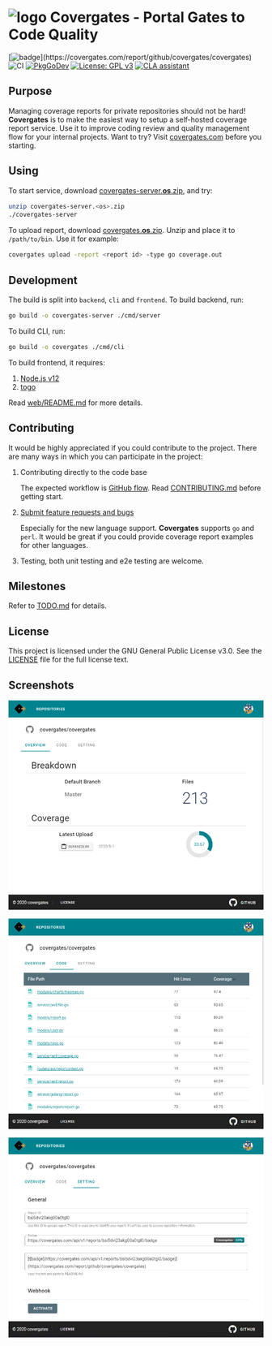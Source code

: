 <h1> <img src="https://covergates.com/logo.png" alt="logo" width="48" height=48> Covergates - Portal Gates to Code Quality</h1>

[![badge](https://covergates.com/api/v1/reports/bsi5dvi23akg00a0tgl0/badge?)](https://covergates.com/report/github/covergates/covergates)
![CI](https://github.com/covergates/covergates/workflows/CI/badge.svg)
[![PkgGoDev](https://pkg.go.dev/badge/github.com/covergates/covergates)](https://pkg.go.dev/github.com/covergates/covergates)
[![License: GPL v3](https://img.shields.io/badge/License-GPLv3-blue.svg)](https://www.gnu.org/licenses/gpl-3.0)
[![CLA assistant](https://cla-assistant.io/readme/badge/covergates/covergates)](https://cla-assistant.io/covergates/covergates)

## Purpose

Managing coverage reports for private repositories should not be hard!
**Covergates** is to make the easiest way to setup a self-hosted coverage report service.
Use it to improve coding review and quality management flow for your internal projects.
Want to try? Visit [covergates.com](https://covergates.com) before you starting.

## Using

To start service, download [covergates-server.**os**.zip](https://github.com/covergates/covergates/releases), and try:

```sh
unzip covergates-server.<os>.zip
./covergates-server
```

To upload report, download [covergates.**os**.zip](https://github.com/covergates/covergates/releases). Unzip and place it to `/path/to/bin`. Use it for example:

```sh
covergates upload -report <report id> -type go coverage.out
```

## Development

The build is split into `backend`, `cli` and `frontend`. To build backend, run:

```sh
go build -o covergates-server ./cmd/server
```

To build CLI, run:

```sh
go build -o covergates ./cmd/cli
```

To build frontend, it requires:

1. [Node.js v12](https://nodejs.org/en/download/)
2. [togo](https://github.com/bradrydzewski/togo)

Read [web/README.md](https://github.com/covergates/covergates/blob/master/web/README.md) for more details.

## Contributing

It would be highly appreciated if you could contribute to the project.
There are many ways in which you can participate in the project:

1. Contributing directly to the code base

    The expected workflow is [GitHub flow](https://guides.github.com/introduction/flow/).
    Read [CONTRIBUTING.md](https://github.com/covergates/covergates/blob/master/CONTRIBUTING.md) before getting start.

2. [Submit feature requests and bugs](https://github.com/covergates/covergates/issues)

    Especially for the new language support.
    **Covergates** supports `go` and `perl`.
    It would be great if you could provide coverage report examples for other languages.

3. Testing, both unit testing and e2e testing are welcome.

## Milestones

Refer to [TODO.md](https://github.com/covergates/covergates/blob/master/TODO.md) for details.

## License

This project is licensed under the GNU General Public License v3.0. See the [LICENSE](https://github.com/covergates/covergates/blob/master/LICENSE) file for the full license text.

## Screenshots

![report](https://raw.githubusercontent.com/covergates/brand/master/screenshots/covergates.png)


![files](https://raw.githubusercontent.com/covergates/brand/master/screenshots/covergates_code.png)


![setting](https://raw.githubusercontent.com/covergates/brand/master/screenshots/covergates_setting.png)
